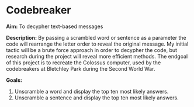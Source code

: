 <h1>Codebreaker</h1>

<strong>Aim:</strong> To decypher text-based messages

<strong>Description:</strong> By passing a scrambled word or sentence as a parameter the code will rearrange the letter order to reveal the original message. My initial tactic will be a brute force approach in order to decypher the code, but research during the project will reveal more efficient methods. The endgoal of this project is to recreate the Colossus computer, used by the codebreakers at Bletchley Park during the Second World War.

<strong>Goals:</strong>

1) Unscramble a word and display the top ten most likely answers.
2) Unscramble a sentence and display the top ten most likely answers.
